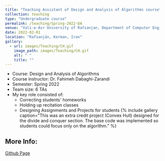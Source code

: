 ```yaml
---
title: "Teaching Assistant of Design and Analysis of Algorithms course"
collection: teaching
type: "Undergraduate course"
permalink: /teaching/Spring-2022-DA
venue: "Vali-e-Asr University of Rafsanjan, Department of Computer Engineering"
date: 2022-02-01
location: "Rafsanjān, Kerman, Iran"
gallery:
  - url: images/Teaching/CH.gif
    image_path: images/Teaching/CH.gif
    alt: " "
    title: ""
---
```


- Course: Design and Analysis of Algorithms
- Course instructor: Dr. Fahimeh Dabaghi-Zarandi
- Semester: Spring 2022
- Team size: 6 TAs
- My key role consisted of:
  - Correcting students' homeworks
  - Holding up recitation classes
  - Designing Assignments and Projects for students
{% include gallery caption="This was an extra credit project (Convex Hull) designed for the divide and conquer section. The base code was implemented so students could focus only on the algorithm." %}

## More Info:
[Github Page](https://github.com/VRU-CE/Design_and_Analysis_of_Algorithms-4002)
